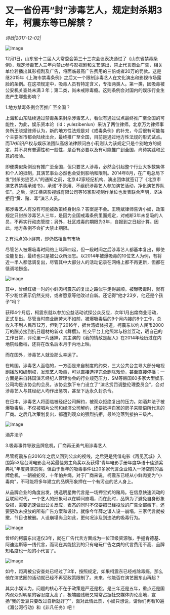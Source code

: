 # 又一省份再“封”涉毒艺人，规定封杀期3年，柯震东等已解禁？

*诗欣|2017-12-02|*

![Image](http://si1.go2yd.com/get-image/0InBneZ5r5k)

12月1日，山东省十二届人大常委会第三十三次会议表决通过了《山东省禁毒条例》，规定涉毒艺人三年内禁止参与影视剧和文艺演出，禁止代言商业广告，相关单位若播出其影视剧及广告，将面临最高广告费用的三倍或者20万的罚款。这是继2015年《上海市禁毒条例》之后又一个限制涉毒艺人在文化演出和影视市场露脸的条例。在这项规定中，吸毒人员有特定含义，专指两类人。第一类，因吸毒被公安机关查处未满３年；第二类，尚未戒除毒瘾。这则条例会对国内的娱乐行业生态产生哪些影响？

1.地方禁毒条例会否推广至全国？

上海和山东陆续通过禁毒条来封杀涉毒艺人，看似有通过试点最终推广至全国的可能性，为此，娱乐资本论（id：yulezibenlun）采访了两位律师。北京万为律师事务所王晓斌律师认为，新的地方性法规是对《戒毒条例》的补充，今后很有可能每个主要省市都会陆续出台，最终推广至全国，目前是通过地方性法规的形式试点。而TA知识产权与娱乐法团队高级法律顾问白小莉则认为该规定只是个别地方的规定，并不具有普遍性和一般性，是否有必要以及有可能推广到全国，尚待实践和民意的检验。

即便类似条例没有推广至全国，但只要艺人涉毒，必然会引起整个行业大多数集体和个人的抵制，其演艺事业必然也会受到影响和限制。2014年8月，在广电总局下发“封杀劣迹艺人”的通知之前，北京42家经纪机构、演出团体就签订了《北京市演艺界禁毒承诺书》，承诺“不录用、不组织涉毒艺人参加演艺活动，净化演艺界队伍”。之后，浙江横店影视城有限公司等16家影视制作单位也发表联合声明，坚决拒用“黄、赌、毒”演艺人员。

那涉毒艺人有没有可能被政策终身封杀？答案是不会。王晓斌律师告诉小娱，政策规定只封杀涉毒艺人三年，是因为全国戒毒条例里面规定，对戒断3年未复吸的人员，不再实行动态管控；另外，社区戒毒的期限为3年，自报到之日起计算。因此，地方条例不会扩大禁止期限。

2.有污点的小鲜肉，却仍然相当有市场

尽管艺人被爆吸毒时网络上骂声四起，但一段时间之后涉毒艺人都基本复出，即使没能复出，最终也只是被公众所淡忘。以2014年被爆吸毒的10位艺人为例，有将近一半人都低调复出，尽管其中大部分人的活动记录在网络上都不再更新，但都在低调地捞金。

![Image](http://si1.go2yd.com/get-image/0InBnlSEO92)

其中，曾经红极一时的小鲜肉柯震东的复出之路似乎走得最顺。被曝吸毒时，就有不少粉丝表示仍然支持，或者愿意等他改过自新。还记得“他才23岁，他还是个孩子”吗？

获释4个月后，柯震东就以参加公益活动试探公众反应，次年1月出席商业活动，正式复出。尽管当时商业酬劳大不如前，被爆吸毒后的9个月内接的8个工作，总收入不到人民币12万，但到了2016年，据台湾媒体报道，柯震东以约人民币2000万的酬劳接到抗日题材的新戏《舞樱》。社交平台上他照常与粉丝互动，晒自己的工作日常，评论里一片迷妹，其主演的《我的情敌是超人》在2014年经历过在内地院线撤档，还将在改名后本月于内地上映。

而在国外，涉毒艺人就没那么幸运了。

在韩国，涉毒艺人面临的，一方面是来自制度的约束，三大公共台主导大部分电视剧播放和编制权，发现艺人吸毒，可以直接选择完全删除戏份，甚至直接停播；一方面是来自韩国演艺经纪人管理协会的行业规范压力，SM等韩国60多家大型娱乐公司均是该协会的会员。该协会旗下专门设立了“演艺赏罚调整伦理委员会”，会对涉毒艺人与其经纪人均作出惩罚，甚至下达永久封杀令。

在日本，涉毒艺人将面临被经纪公司解约，被观众拒绝复出的压力。如酒井法子被爆吸毒后，不仅被唱片公司和经济公司解约，还要抵押自家的房子来赔偿所代言的厂商。之后几次策划复出，都遭到观众的强烈抗拒，最终沦落到接拍三级片。

![Image](http://si1.go2yd.com/get-image/0InBnijjHYO)

酒井法子

3.吸毒事件导致品牌危机，厂商再无勇气用涉毒艺人

尽管柯震东自2016年之后又回到公众的视线，之后更是凭借电影《再见瓦城》入围第53届台湾电影金马奖最佳男主角奖以及获得“青年电影手册年度华语十佳颁奖典礼”年度男演员奖，但由于当年的吸毒事件让20多家代言企业陷入一场空前的品牌危机，一朝被蛇咬，十年怕井绳，对于厂商来说，柯震东已经从小鲜肉变为“小毒肉”，不可能将多年建立的品牌形象押在一个有污点的艺人身上。

从品牌企业的角度出发，挑选明星做代言是一场押宝式的赌局。在信息快速流动的互联网时代，一个艺人的形象可以在瞬间崩塌，而在此时，品牌为了避免自身形象受损，需要迅速做出公关反应，表态的同时不仅要把已经投放的广告全部撤下，还要更改未投放的所有广告方案和设计。就像今年薛之谦人设一崩塌，三家代言就被撤，节目也被删。人设崩塌尚且如此，更何况涉及到违法的吸毒行为。

![Image](http://si1.go2yd.com/get-image/0InBngwAGOW)

曾经的柯震东出道仅3年，就在广告代言方面成为一位顶级资源咖，手握肯德基、阿迪达斯等一线代言，而现在其能接到的只有电玩广告之类的代言费用不高、品牌知名度也一般的小代言了。

![Image](http://si1.go2yd.com/get-image/0InBnk7TXua)

如今，距离被公安查处已经过了3年，按照规定，如果柯震东已经戒除毒瘾，那么他在演艺圈的活动就已经不再受政策限制了。未来，他能否在演艺圈东山再起？

其实小娱认为，问题的核心不在于政策是严还是松，是三年还是五年，重点还是国内观众对明星的容忍度太高了，极端脑残粉又常常占据社交媒体舆论高地，宣扬“我的爱豆只要改过自新就好了”，面对此情此景，小娱只想说，请你们再看10遍《湄公河行动》和《非凡任务》吧！

